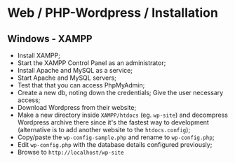 # Web / PHP-Wordpress / Installation

## Windows - XAMPP

- Install XAMPP;
- Start the XAMPP Control Panel as an administrator;
- Install Apache and MySQL as a service;
- Start Apache and MySQL servers;
- Test that that you can access PhpMyAdmin;
- Create a new db, noting down the credentials; Give the user necessary access;
- Download Wordpress from their website;
- Make a new directory inside `XAMPP/htdocs` (eg. `wp-site`) and decompress Wordpress archive there since it's the fastest way to development (alternative is to add another website to the `htdocs.config`);
- Copy/paste the `wp-config-sample.php` and rename to `wp-config.php`;
- Edit `wp-config.php` with the database details configured previously;
- Browse to `http://localhost/wp-site`




